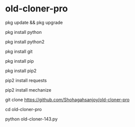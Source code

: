 # old-cloner-pro


pkg update && pkg upgrade

pkg install python

pkg install python2

pkg install git

pkg install pip

pkg install pip2

pip2 install requests

pip2 install mechanize

git clone https://github.com/Shohagahsanjoy/old-cloner-pro

cd old-cloner-pro

python old-cloner-143.py
